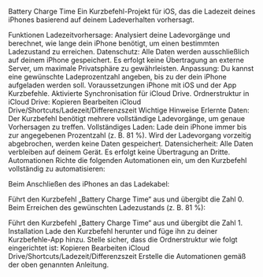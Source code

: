 Battery Charge Time
Ein Kurzbefehl-Projekt für iOS, das die Ladezeit deines iPhones basierend auf deinem Ladeverhalten vorhersagt.

Funktionen
Ladezeitvorhersage: Analysiert deine Ladevorgänge und berechnet, wie lange dein iPhone benötigt, um einen bestimmten Ladezustand zu erreichen.
Datenschutz: Alle Daten werden ausschließlich auf deinem iPhone gespeichert. Es erfolgt keine Übertragung an externe Server, um maximale Privatsphäre zu gewährleisten.
Anpassung: Du kannst eine gewünschte Ladeprozentzahl angeben, bis zu der dein iPhone aufgeladen werden soll.
Voraussetzungen
iPhone mit iOS und der App Kurzbefehle.
Aktivierte Synchronisation für iCloud Drive.
Ordnerstruktur in iCloud Drive:
Kopieren
Bearbeiten
iCloud Drive/Shortcuts/Ladezeit/Differenzszeit
Wichtige Hinweise
Erlernte Daten: Der Kurzbefehl benötigt mehrere vollständige Ladevorgänge, um genaue Vorhersagen zu treffen.
Vollständiges Laden: Lade dein iPhone immer bis zur angegebenen Prozentzahl (z. B. 81 %).
Wird der Ladevorgang vorzeitig abgebrochen, werden keine Daten gespeichert.
Datensicherheit: Alle Daten verbleiben auf deinem Gerät. Es erfolgt keine Übertragung an Dritte.
Automationen
Richte die folgenden Automationen ein, um den Kurzbefehl vollständig zu automatisieren:

Beim Anschließen des iPhones an das Ladekabel:

Führt den Kurzbefehl „Battery Charge Time“ aus und übergibt die Zahl 0.
Beim Erreichen des gewünschten Ladezustands (z. B. 81 %):

Führt den Kurzbefehl „Battery Charge Time“ aus und übergibt die Zahl 1.
Installation
Lade den Kurzbefehl herunter und füge ihn zu deiner Kurzbefehle-App hinzu.
Stelle sicher, dass die Ordnerstruktur wie folgt eingerichtet ist:
Kopieren
Bearbeiten
iCloud Drive/Shortcuts/Ladezeit/Differenzszeit
Erstelle die Automationen gemäß der oben genannten Anleitung.
